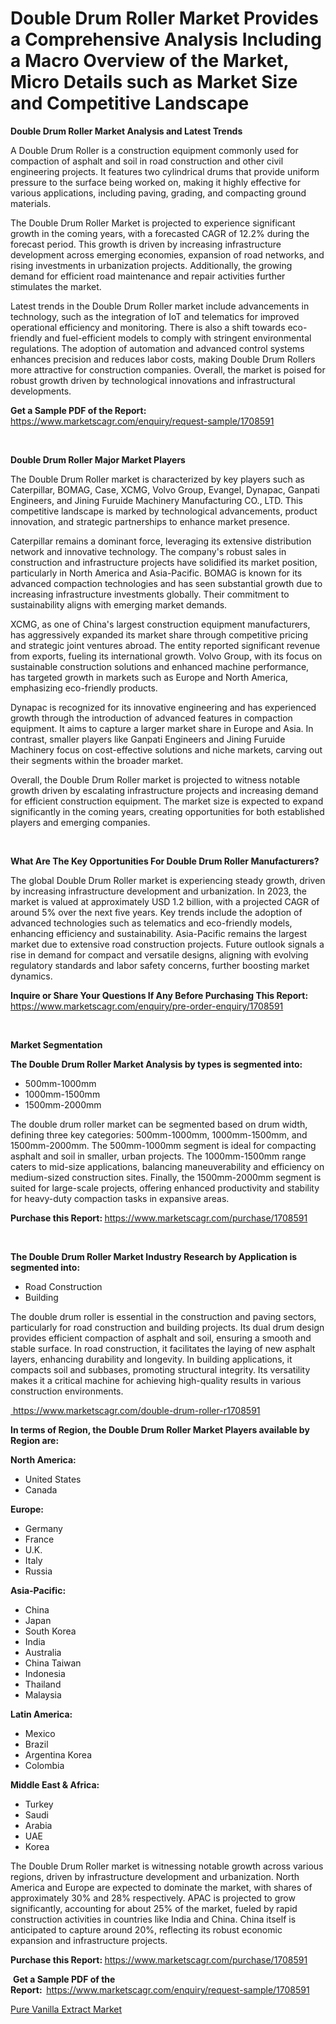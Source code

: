 <p><h1>Double Drum Roller Market Provides a Comprehensive Analysis Including a Macro Overview of the Market, Micro Details such as Market Size and Competitive Landscape</h1></p><p><strong>Double Drum Roller Market Analysis and Latest Trends</strong></p>
<p><p>A Double Drum Roller is a construction equipment commonly used for compaction of asphalt and soil in road construction and other civil engineering projects. It features two cylindrical drums that provide uniform pressure to the surface being worked on, making it highly effective for various applications, including paving, grading, and compacting ground materials.</p><p>The Double Drum Roller Market is projected to experience significant growth in the coming years, with a forecasted CAGR of 12.2% during the forecast period. This growth is driven by increasing infrastructure development across emerging economies, expansion of road networks, and rising investments in urbanization projects. Additionally, the growing demand for efficient road maintenance and repair activities further stimulates the market.</p><p>Latest trends in the Double Drum Roller market include advancements in technology, such as the integration of IoT and telematics for improved operational efficiency and monitoring. There is also a shift towards eco-friendly and fuel-efficient models to comply with stringent environmental regulations. The adoption of automation and advanced control systems enhances precision and reduces labor costs, making Double Drum Rollers more attractive for construction companies. Overall, the market is poised for robust growth driven by technological innovations and infrastructural developments.</p></p>
<p><strong>Get a Sample PDF of the Report:&nbsp;</strong> <a href="https://www.marketscagr.com/enquiry/request-sample/1708591?utm_campaign=3529&utm_medium=2&utm_source=Github&utm_content=ia&utm_term=27032025&utm_id=double-drum-roller">https://www.marketscagr.com/enquiry/request-sample/1708591</a></p>
<p>&nbsp;</p>
<p><strong>Double Drum Roller Major Market Players</strong></p>
<p><p>The Double Drum Roller market is characterized by key players such as Caterpillar, BOMAG, Case, XCMG, Volvo Group, Evangel, Dynapac, Ganpati Engineers, and Jining Furuide Machinery Manufacturing CO., LTD. This competitive landscape is marked by technological advancements, product innovation, and strategic partnerships to enhance market presence.</p><p>Caterpillar remains a dominant force, leveraging its extensive distribution network and innovative technology. The company's robust sales in construction and infrastructure projects have solidified its market position, particularly in North America and Asia-Pacific. BOMAG is known for its advanced compaction technologies and has seen substantial growth due to increasing infrastructure investments globally. Their commitment to sustainability aligns with emerging market demands.</p><p>XCMG, as one of China's largest construction equipment manufacturers, has aggressively expanded its market share through competitive pricing and strategic joint ventures abroad. The entity reported significant revenue from exports, fueling its international growth. Volvo Group, with its focus on sustainable construction solutions and enhanced machine performance, has targeted growth in markets such as Europe and North America, emphasizing eco-friendly products.</p><p>Dynapac is recognized for its innovative engineering and has experienced growth through the introduction of advanced features in compaction equipment. It aims to capture a larger market share in Europe and Asia. In contrast, smaller players like Ganpati Engineers and Jining Furuide Machinery focus on cost-effective solutions and niche markets, carving out their segments within the broader market.</p><p>Overall, the Double Drum Roller market is projected to witness notable growth driven by escalating infrastructure projects and increasing demand for efficient construction equipment. The market size is expected to expand significantly in the coming years, creating opportunities for both established players and emerging companies.</p></p>
<p>&nbsp;</p>
<p><strong>What Are The Key Opportunities For Double Drum Roller Manufacturers?</strong></p>
<p><p>The global Double Drum Roller market is experiencing steady growth, driven by increasing infrastructure development and urbanization. In 2023, the market is valued at approximately USD 1.2 billion, with a projected CAGR of around 5% over the next five years. Key trends include the adoption of advanced technologies such as telematics and eco-friendly models, enhancing efficiency and sustainability. Asia-Pacific remains the largest market due to extensive road construction projects. Future outlook signals a rise in demand for compact and versatile designs, aligning with evolving regulatory standards and labor safety concerns, further boosting market dynamics.</p></p>
<p><strong>Inquire or Share Your Questions If Any Before Purchasing This Report:</strong> <a href="https://www.marketscagr.com/enquiry/pre-order-enquiry/1708591?utm_campaign=3529&utm_medium=2&utm_source=Github&utm_content=ia&utm_term=27032025&utm_id=double-drum-roller">https://www.marketscagr.com/enquiry/pre-order-enquiry/1708591</a></p>
<p>&nbsp;</p>
<p><strong>Market Segmentation</strong></p>
<p><strong>The Double Drum Roller Market Analysis by types is segmented into:</strong></p>
<p><ul><li>500mm-1000mm</li><li>1000mm-1500mm</li><li>1500mm-2000mm</li></ul></p>
<p><p>The double drum roller market can be segmented based on drum width, defining three key categories: 500mm-1000mm, 1000mm-1500mm, and 1500mm-2000mm. The 500mm-1000mm segment is ideal for compacting asphalt and soil in smaller, urban projects. The 1000mm-1500mm range caters to mid-size applications, balancing maneuverability and efficiency on medium-sized construction sites. Finally, the 1500mm-2000mm segment is suited for large-scale projects, offering enhanced productivity and stability for heavy-duty compaction tasks in expansive areas.</p></p>
<p><strong>Purchase this Report:&nbsp;</strong><a href="https://www.marketscagr.com/purchase/1708591?utm_campaign=3529&utm_medium=2&utm_source=Github&utm_content=ia&utm_term=27032025&utm_id=double-drum-roller">https://www.marketscagr.com/purchase/1708591</a></p>
<p>&nbsp;</p>
<p><strong>The Double Drum Roller Market Industry Research by Application is segmented into:</strong></p>
<p><ul><li>Road Construction</li><li>Building</li></ul></p>
<p><p>The double drum roller is essential in the construction and paving sectors, particularly for road construction and building projects. Its dual drum design provides efficient compaction of asphalt and soil, ensuring a smooth and stable surface. In road construction, it facilitates the laying of new asphalt layers, enhancing durability and longevity. In building applications, it compacts soil and subbases, promoting structural integrity. Its versatility makes it a critical machine for achieving high-quality results in various construction environments.</p></p>
<p><a href="https://www.marketscagr.com/double-drum-roller-r1708591?utm_campaign=3529&utm_medium=2&utm_source=Github&utm_content=ia&utm_term=27032025&utm_id=double-drum-roller">&nbsp;https://www.marketscagr.com/double-drum-roller-r1708591</a></p>
<p><strong>In terms of Region, the Double Drum Roller Market Players available by Region are:</strong></p>
<p>
    <p> <strong> North America: </strong>
        <ul>
            <li>United States</li>
            <li>Canada</li>
        </ul>
        </p> 
    <p> <strong> Europe: </strong>
        <ul>
            <li>Germany</li>
            <li>France</li>
            <li>U.K.</li>
            <li>Italy</li>
            <li>Russia</li>
        </ul>
        </p> 
    <p> <strong> Asia-Pacific: </strong>
        <ul>
            <li>China</li>
            <li>Japan</li>
            <li>South Korea</li>
            <li>India</li>
            <li>Australia</li>
            <li>China Taiwan</li>
            <li>Indonesia</li>
            <li>Thailand</li>
            <li>Malaysia</li>
        </ul>
        </p> 
    <p> <strong> Latin America: </strong>
        <ul>
            <li>Mexico</li>
            <li>Brazil</li>
            <li>Argentina Korea</li>
            <li>Colombia</li>
        </ul>
        </p> 
    <p> <strong> Middle East & Africa: </strong>
        <ul>
            <li>Turkey</li>
            <li>Saudi</li>
            <li>Arabia</li>
            <li>UAE</li>
            <li>Korea</li>
        </ul>
    </p>
    </p>
<p><p>The Double Drum Roller market is witnessing notable growth across various regions, driven by infrastructure development and urbanization. North America and Europe are expected to dominate the market, with shares of approximately 30% and 28% respectively. APAC is projected to grow significantly, accounting for about 25% of the market, fueled by rapid construction activities in countries like India and China. China itself is anticipated to capture around 20%, reflecting its robust economic expansion and infrastructure projects.</p></p>
<p><strong>Purchase this Report: </strong><a href="https://www.marketscagr.com/purchase/1708591?utm_campaign=3529&utm_medium=2&utm_source=Github&utm_content=ia&utm_term=27032025&utm_id=double-drum-roller">https://www.marketscagr.com/purchase/1708591</a></p>
<p>&nbsp;<strong>Get a Sample PDF of the Report:&nbsp;&nbsp;</strong><a href="https://www.marketscagr.com/enquiry/request-sample/1708591?utm_campaign=3529&utm_medium=2&utm_source=Github&utm_content=ia&utm_term=27032025&utm_id=double-drum-roller">https://www.marketscagr.com/enquiry/request-sample/1708591</a></p>
<p><strong></strong></p>
<p><p><a href="https://github.com/baetahassaz6/Market-Research-Report-List-1/blob/main/pure-vanilla-extract-market.md?utm_campaign=3529&utm_medium=2&utm_source=Github&utm_content=ia&utm_term=27032025&utm_id=double-drum-roller">Pure Vanilla Extract Market</a></p></p>
